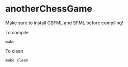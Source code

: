 # anotherChessGame

Make sure to install CSFML and SFML before compiling!

To compile
```
make
```

To clean
```
make clean
```
